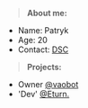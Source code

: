 > **About me:**
- Name: Patryk
- Age: 20 
- Contact: [DSC](https://discord.com/users/533949911033708545)

> **Projects:**
- Owner [@vaobot](https://discord.gg/Ev2uMq4TSG)
- 'Dev' [@Eturn.](https://discord.gg/DWxzvCUkyE)
